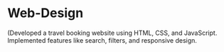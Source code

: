 # Web-Design
(Developed a travel booking website using HTML, CSS, and JavaScript. Implemented features like search, filters, and responsive design.

